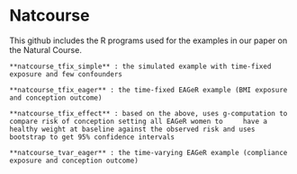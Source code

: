 # Natcourse

This github includes the R programs used for the examples in our paper on the Natural Course. 

	**natcourse_tfix_simple** : the simulated example with time-fixed exposure and few confounders 

	**natcourse_tfix_eager** : the time-fixed EAGeR example (BMI exposure and conception outcome) 

	**natcourse_tfix_effect** : based on the above, uses g-computation to compare risk of conception setting all EAGeR women to 	have a healthy weight at baseline against the observed risk and uses bootstrap to get 95% confidence intervals

	**natcourse_tvar_eager** : the time-varying EAGeR example (compliance exposure and conception outcome)
